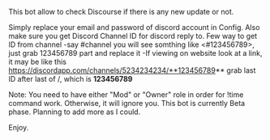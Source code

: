This bot allow to check Discourse if there is any new update or not.

Simply replace your email and password of discord account in Config.
Also make sure you get Discord Channel ID for discord reply to.
    Few way to get ID from channel
    -say \#channel
        you will see somthing like <#123456789>, just grab 123456789 part and replace it
    -If viewing on website 
        look at a link, it may be like this https://discordapp.com/channels/5234234234/**123456789**
        grab last ID after last of /, which is **123456789**

Note:
You need to have either "Mod" or "Owner" role in order for !time command work. Otherwise, it will ignore you.
This bot is currently Beta phase.
Planning to add more as I could.

Enjoy.
